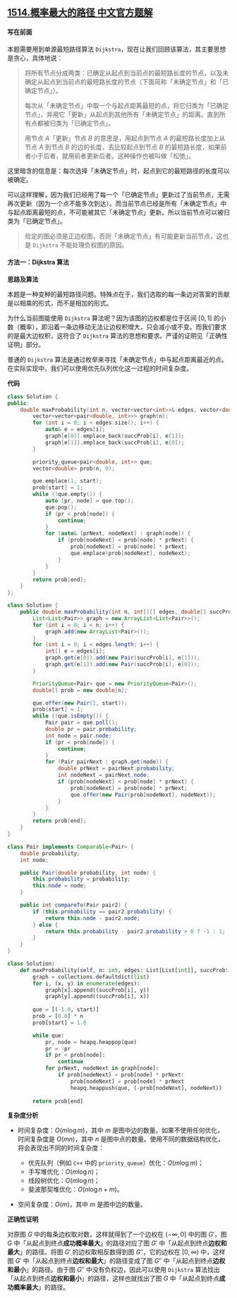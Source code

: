 ## [1514.概率最大的路径 中文官方题解](https://leetcode.cn/problems/path-with-maximum-probability/solutions/100000/gai-lu-zui-da-de-lu-jing-by-leetcode-solution)

#### 写在前面

本题需要用到单源最短路径算法 `Dijkstra`，现在让我们回顾该算法，其主要思想是贪心，具体地说：

> 将所有节点分成两类：已确定从起点到当前点的最短路长度的节点，以及未确定从起点到当前点的最短路长度的节点（下面简称「未确定节点」和「已确定节点」）。
>
> 每次从「未确定节点」中取一个与起点距离最短的点，将它归类为「已确定节点」，并用它「更新」从起点到其他所有「未确定节点」的距离。直到所有点都被归类为「已确定节点」。
>
> 用节点 $A$「更新」节点 $B$ 的意思是，用起点到节点 $A$ 的最短路长度加上从节点 $A$ 到节点 $B$ 的边的长度，去比较起点到节点 $B$ 的最短路长度，如果前者小于后者，就用前者更新后者。这种操作也被叫做「松弛」。

这里暗含的信息是：每次选择「未确定节点」时，起点到它的最短路径的长度可以被确定。

可以这样理解，因为我们已经用了每一个「已确定节点」更新过了当前节点，无需再次更新（因为一个点不能多次到达）。而当前节点已经是所有「未确定节点」中与起点距离最短的点，不可能被其它「未确定节点」更新。所以当前节点可以被归类为「已确定节点」。

> 给定的图必须是正边权图，否则「未确定节点」有可能更新当前节点，这也是 `Dijkstra` 不能处理负权图的原因。

#### 方法一：Dijkstra 算法

**思路及算法**

本题是一种变种的最短路径问题。特殊点在于，我们选取的每一条边对答案的贡献是以相乘的形式，而不是相加的形式。

为什么当前图能使用 `Dijkstra` 算法呢？因为该图的边权都是位于区间 $[0,1]$ 的小数（概率），即沿着一条边移动无法让边权积增大，只会减小或不变。而我们要求的是最大边权积，这符合了 `Dijkstra` 算法的思想和要求。严谨的证明见「正确性证明」部分。

普通的 `Dijkstra` 算法是通过枚举来寻找「未确定节点」中与起点距离最近的点。在实际实现中，我们可以使用优先队列优化这一过程的时间复杂度。

**代码**

```C++ [sol1-C++]
class Solution {
public:
    double maxProbability(int n, vector<vector<int>>& edges, vector<double>& succProb, int start, int end) {
        vector<vector<pair<double, int>>> graph(n);
        for (int i = 0; i < edges.size(); i++) {
            auto& e = edges[i];
            graph[e[0]].emplace_back(succProb[i], e[1]);
            graph[e[1]].emplace_back(succProb[i], e[0]);
        }

        priority_queue<pair<double, int>> que;
        vector<double> prob(n, 0);

        que.emplace(1, start);
        prob[start] = 1;
        while (!que.empty()) {
            auto [pr, node] = que.top();
            que.pop();
            if (pr < prob[node]) {
                continue;
            }
            for (auto& [prNext, nodeNext] : graph[node]) {
                if (prob[nodeNext] < prob[node] * prNext) {
                    prob[nodeNext] = prob[node] * prNext;
                    que.emplace(prob[nodeNext], nodeNext);
                }
            }
        }
        return prob[end];
    }
};
```

```Java [sol1-Java]
class Solution {
    public double maxProbability(int n, int[][] edges, double[] succProb, int start, int end) {
        List<List<Pair>> graph = new ArrayList<List<Pair>>();
        for (int i = 0; i < n; i++) {
            graph.add(new ArrayList<Pair>());
        }
        for (int i = 0; i < edges.length; i++) {
            int[] e = edges[i];
            graph.get(e[0]).add(new Pair(succProb[i], e[1]));
            graph.get(e[1]).add(new Pair(succProb[i], e[0]));
        }

        PriorityQueue<Pair> que = new PriorityQueue<Pair>();
        double[] prob = new double[n];

        que.offer(new Pair(1, start));
        prob[start] = 1;
        while (!que.isEmpty()) {
            Pair pair = que.poll();
            double pr = pair.probability;
            int node = pair.node;
            if (pr < prob[node]) {
                continue;
            }
            for (Pair pairNext : graph.get(node)) {
                double prNext = pairNext.probability;
                int nodeNext = pairNext.node;
                if (prob[nodeNext] < prob[node] * prNext) {
                    prob[nodeNext] = prob[node] * prNext;
                    que.offer(new Pair(prob[nodeNext], nodeNext));
                }
            }
        }
        return prob[end];
    }
}

class Pair implements Comparable<Pair> {
    double probability;
    int node;

    public Pair(double probability, int node) {
        this.probability = probability;
        this.node = node;
    }

    public int compareTo(Pair pair2) {
        if (this.probability == pair2.probability) {
            return this.node - pair2.node;
        } else {
            return this.probability - pair2.probability > 0 ? -1 : 1;
        }
    }
}
```

```Python [sol1-Python3]
class Solution:
    def maxProbability(self, n: int, edges: List[List[int]], succProb: List[float], start: int, end: int) -> float:
        graph = collections.defaultdict(list)
        for i, (x, y) in enumerate(edges):
            graph[x].append((succProb[i], y))
            graph[y].append((succProb[i], x))
        
        que = [(-1.0, start)]
        prob = [0.0] * n
        prob[start] = 1.0

        while que:
            pr, node = heapq.heappop(que)
            pr = -pr
            if pr < prob[node]:
                continue
            for prNext, nodeNext in graph[node]:
                if prob[nodeNext] < prob[node] * prNext:
                    prob[nodeNext] = prob[node] * prNext
                    heapq.heappush(que, (-prob[nodeNext], nodeNext))
        
        return prob[end]
```

**复杂度分析**

- 时间复杂度：$O(m \log m)$，其中 $m$ 是图中边的数量。如果不使用任何优化，时间复杂度是 $O(mn)$，其中 $n$ 是图中点的数量。使用不同的数据结构优化，将会表现出不同的时间复杂度：
  - 优先队列（例如 `C++` 中的 `priority_queue`）优化：$O(m \log m)$；
  - 手写堆优化：$O(m \log n)$；
  - 线段树优化：$O(m \log n)$；
  - 斐波那契堆优化：$O(n \log n + m)$。

-  空间复杂度：$O(m)$，其中 $m$ 是图中边的数量。

**正确性证明**

对原图 $G$ 中的每条边权取对数，这样就得到了一个边权在 $(-\infty ,0]$ 中的图 $G'$，图 $G$ 中「从起点到终点**成功概率最大**」的路径对应了图 $G'$ 中「从起点到终点**边权和最大**」的路径。将图 $G'$ 的边权取相反数得到图 $G''$，它的边权在 $[0, \infty)$ 中，这样图 $G'$ 中「从起点到终点**边权和最大**」的路径变成了图 $G''$ 中「从起点到终点**边权和最小**」的路径。由于图 $G''$ 中没有负权边，因此可以使用 `Dijkstra` 算法找出「从起点到终点**边权和最小**」的路径，这样也就找出了图 $G$ 中「从起点到终点**成功概率最大**」的路径。